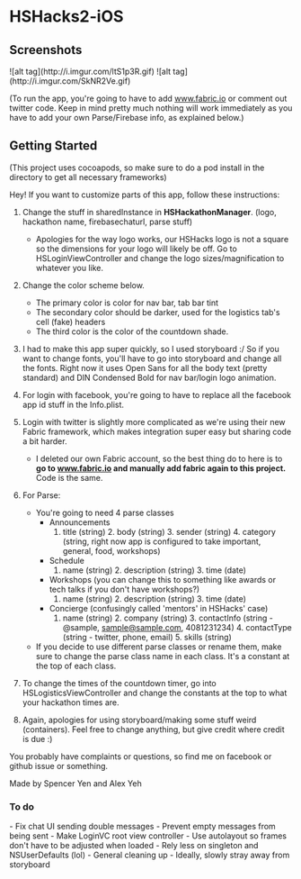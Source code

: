 # HSHacks2-iOS

<h2>Screenshots</h2>
![alt tag](http://i.imgur.com/ltS1p3R.gif)
![alt tag](http://i.imgur.com/SkNR2Ve.gif)

(To run the app, you're going to have to add www.fabric.io or comment out twitter code. Keep in mind pretty much nothing will work immediately as you have to add your own Parse/Firebase info, as explained below.)

<h2>Getting Started</h2>
(This project uses cocoapods, so make sure to do a pod install in the directory to get all necessary frameworks)

Hey! If you want to customize parts of this app, follow these instructions:

1. Change the stuff in sharedInstance in <b>HSHackathonManager</b>. (logo, hackathon name, firebasechaturl, parse stuff)
    - Apologies for the way logo works, our HSHacks logo is not a square so the dimensions for your logo will likely be off. Go to HSLoginViewController and change the logo sizes/magnification to whatever you like. 
 
2. Change the color scheme below.
    - The primary color is color for nav bar, tab bar tint
    - The secondary color should be darker, used for the logistics tab's cell (fake) headers
    - The third color is the color of the countdown shade.
 
3. I had to make this app super quickly, so I used storyboard :/ So if you want to change fonts, you'll have to go into storyboard and change all the fonts. Right now it uses Open Sans for all the body text (pretty standard) and DIN Condensed Bold for nav bar/login logo animation.
 
4. For login with facebook, you're going to have to replace all the facebook app id stuff in the Info.plist. 

5. Login with twitter is slightly more complicated as we're using their new Fabric framework, which makes integration super easy but sharing code a bit harder.
   - I deleted our own Fabric account, so the best thing do to here is to <b>go to www.fabric.io and manually add fabric again to this project.</b> Code is the same.
 
6. For Parse:
    - You're going to need 4 parse classes
        - Announcements
            1. title (string) 2. body (string) 3. sender (string) 4. category (string, right now app is configured to take important, general, food, workshops)
        - Schedule
            1. name (string) 2. description (string) 3. time (date)
        - Workshops (you can change this to something like awards or tech talks if you don't have workshops?)
            1. name (string) 2. description (string) 3. time (date)
        - Concierge (confusingly called 'mentors' in HSHacks' case)
            1. name (string) 2. company (string) 3. contactInfo (string - @sample, sample@sample.com, 4081231234) 4. contactType (string - twitter, phone, email) 5. skills (string)
    - If you decide to use different parse classes or rename them, make sure to change the parse class name in each class. It's a constant at the top of each class.
 
7. To change the times of the countdown timer, go into HSLogisticsViewController and change the constants at the top to what your hackathon times are. 
 
8.  Again, apologies for using storyboard/making some stuff weird (containers). Feel free to change anything, but give credit where credit is due :)
    
You probably have complaints or questions, so find me on facebook or github issue or something.
 
Made by Spencer Yen and Alex Yeh

<h3>To do</h3>
- Fix chat UI sending double messages
- Prevent empty messages from being sent
- Make LoginVC root view controller
- Use autolayout so frames don't have to be adjusted when loaded
- Rely less on singleton and NSUserDefaults (lol)
- General cleaning up
- Ideally, slowly stray away from storyboard 


